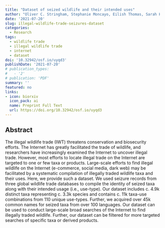 ```yaml
---
title: "Dataset of seized wildlife and their intended uses"
author: "Oliver C. Stringham, Stephanie Moncayo, Eilish Thomas, Sarah Heinrich, Adam Toomes, Jacob Maher, Katherine G.W. Hill, Lewis Mitchell, Joshua V. Ross, Chris R. Shepherd, Phillip Cassey"
date: '2021-07-20'
slug: illegal-wildlife-trade-seizures-dataset
categories: 
  - Research
tags:
  - wildlife trade
  - illegal wildlife trade
  - internet
  - dataset
doi: '10.32942/osf.io/uyqd3'
publishDate: '2021-07-20'
# publication_types:
#   - '2'
# publication: 'PDF'
summary: ''
featured: no
links:
- icon: biorxiv
  icon_pack: ai
  name: Preprint Full Text
  url: https://doi.org/10.32942/osf.io/uyqd3
---
```


## Abstract

The illegal wildlife trade (IWT) threatens conservation and biosecurity efforts. The Internet has greatly facilitated the trade of wildlife, and researchers have increasingly examined the Internet to uncover illegal trade. However, most efforts to locate illegal trade on the Internet are targeted to one or few taxa or products. Large-scale efforts to find illegal wildlife on the Internet (e-commerce, social media, dark web) may be facilitated by a systematic compilation of illegally traded wildlife taxa and their uses. Here, we provide such a dataset. We used seizure records from three global wildlife trade databases to compile the identity of seized taxa along with their intended usage (i.e., use-type). Our dataset includes c. 4.9k distinct taxa representing c. 3.3k species and contains c. 11k taxa-use combinations from 110 unique use-types. Further, we acquired over 45k common names for seized taxa from over 100 languages. Our dataset can be used to conduct large-scale broad searches of the Internet to find illegally traded wildlife. Further, our dataset can be filtered for more targeted searches of specific taxa or derived products.  
